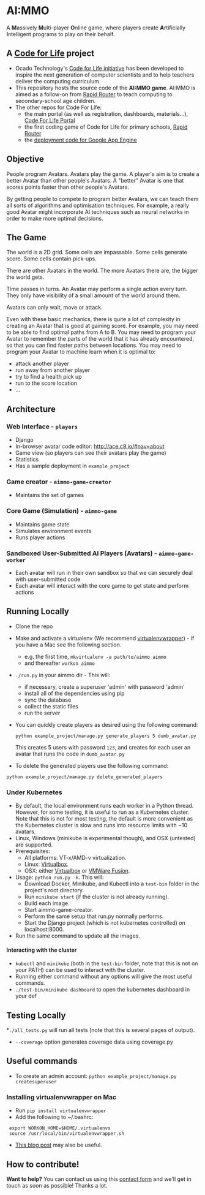 # AI:MMO 
A **M**assively **M**ulti-player **O**nline game, where players create **A**rtificially **I**ntelligent programs to play on their behalf.

## A [Code for Life](https://www.codeforlife.education/) project
* Ocado Technology's [Code for Life initiative](https://www.codeforlife.education/) has been developed to inspire the next generation of computer scientists and to help teachers deliver the computing curriculum.
* This repository hosts the source code of the **AI:MMO game**. AI:MMO is aimed as a follow-on from [Rapid Router](https://www.codeforlife.education/rapidrouter) to teach computing to secondary-school age children.
* The other repos for Code For Life:
    * the main portal (as well as registration, dashboards, materials...), [Code For Life Portal](https://github.com/ocadotechnology/codeforlife-portal)
    * the first coding game of Code for Life for primary schools, [Rapid Router](https://github.com/ocadotechnology/rapid-router)
    * the [deployment code for Google App Engine](https://github.com/ocadotechnology/codeforlife-deploy-appengine)

## Objective
People program Avatars. Avatars play the game. A player's aim is to create a better Avatar than other people's Avatars. A "better" Avatar is one that scores points faster than other people's Avatars.

By getting people to compete to program better Avatars, we can teach them all sorts of algorithms and optimisation techniques. For example, a really good Avatar might incorporate AI techniques such as neural networks in order to make more optimal decisions.

## The Game
The world is a 2D grid. Some cells are impassable. Some cells generate score. Some cells contain pick-ups.

There are other Avatars in the world. The more Avatars there are, the bigger the world gets.

Time passes in turns. An Avatar may perform a single action every turn. They only have visibility of a small amount of the world around them.

Avatars can only wait, move or attack.

Even with these basic mechanics, there is quite a lot of complexity in creating an Avatar that is good at gaining score. For example, you may need to be able to find optimal paths from A to B. You may need to program your Avatar to remember the parts of the world that it has already encountered, so that you can find faster paths between locations. You may need to program your Avatar to machine learn when it is optimal to:
- attack another player
- run away from another player
- try to find a health pick up
- run to the score location
- ...

## Architecture
### Web Interface - `players`
- Django
- In-browser avatar code editor: http://ace.c9.io/#nav=about
- Game view (so players can see their avatars play the game)
- Statistics
- Has a sample deployment in `example_project`

### Game creator - `aimmo-game-creator`
- Maintains the set of games

### Core Game (Simulation) - `aimmo-game`
- Maintains game state
- Simulates environment events
- Runs player actions

### Sandboxed User-Submitted AI Players (Avatars) - `aimmo-game-worker`
- Each avatar will run in their own sandbox so that we can securely deal with user-submitted code
- Each avatar will interact with the core game to get state and perform actions



## Running Locally
* Clone the repo
* Make and activate a virtualenv (We recommend [virtualenvwrapper](http://virtualenvwrapper.readthedocs.org/en/latest/index.html)) - if you have a Mac see the following section.
    * e.g. the first time, `mkvirtualenv -a path/to/aimmo aimmo`
    * and thereafter `workon aimmo`
* `./run.py` in your aimmo dir - This will:
    * if necessary, create a superuser 'admin' with password 'admin'
    * install all of the dependencies using pip
    * sync the database
    * collect the static files
    * run the server
* You can quickly create players as desired using the following command:

  `python example_project/manage.py generate_players 5 dumb_avatar.py`

  This creates 5 users with password `123`, and creates for each user an avatar that runs the code in `dumb_avatar.py`
* To delete the generated players use the following command:

`python example_project/manage.py delete_generated_players`

### Under Kubernetes
* By default, the local environment runs each worker in a Python thread. However, for some testing, it is useful to run as a Kubernetes cluster. Note that this is not for most testing, the default is more convenient as the Kubernetes cluster is slow and runs into resource limits with ~10 avatars.
* Linux, Windows (minikube is experimental though), and OSX (untested) are supported.
* Prerequisites:
    * All platforms: VT-x/AMD-v virtualization.
    * Linux: [Virtualbox](https://www.virtualbox.org/wiki/Downloads).
    * OSX: either [Virtualbox](https://www.virtualbox.org/wiki/Downloads) or [VMWare Fusion](http://www.vmware.com/products/fusion.html).
* Usage: `python run.py -k`. This will:
    * Download Docker, Minikube, and Kubectl into a `test-bin` folder in the project's root directory.
    * Run `minikube start` (if the cluster is not already running).
    * Build each image.
    * Start aimmo-game-creator.
    * Perform the same setup that run.py normally performs.
    * Start the Django project (which is not kubernetes controlled) on localhost:8000.
* Run the same command to update all the images.

#### Interacting with the cluster
* `kubectl` and `minikube` (both in the `test-bin` folder, note that this is not on your PATH) can be used to interact with the cluster.
* Running either command without any options will give the most useful commands.
* `./test-bin/minikube dashboard` to open the kubernetes dashboard in your def

## Testing Locally
*`./all_tests.py` will run all tests (note that this is several pages of output).
* `--coverage` option generates coverage data using coverage.py

## Useful commands
* To create an admin account:
`python example_project/manage.py createsuperuser`

### Installing virtualenvwrapper on Mac
* Run `pip install virtualenvwrapper`
* Add the following to ~/.bashrc:
```
 export WORKON_HOME=$HOME/.virtualenvs
 source /usr/local/bin/virtualenvwrapper.sh
```
* [This blog post](http://mkelsey.com/2013/04/30/how-i-setup-virtualenv-and-virtualenvwrapper-on-my-mac/) may also be
 useful.

## How to contribute!
__Want to help?__ You can contact us using this [contact form][c4l-contact-form] and we'll get in touch as soon as possible! Thanks a lot.

[c4l-contact-form]: https://www.codeforlife.education/contact/
